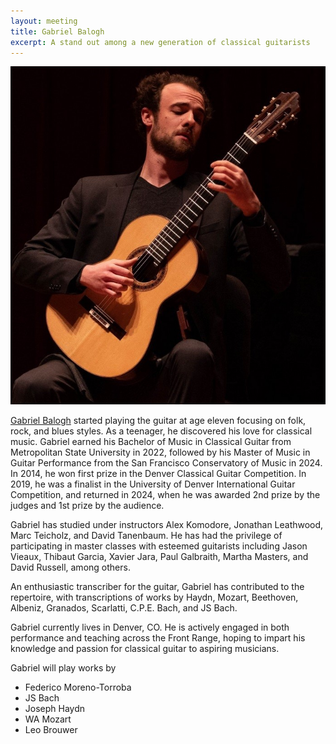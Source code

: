 ```yaml
---
layout: meeting
title: Gabriel Balogh
excerpt: A stand out among a new generation of classical guitarists
---
```

![Gabriel Balogh](/pics/20240930-GabrielBalogh.jpg)

[Gabriel Balogh](https://www.gabrielbalogh.com/) started playing the guitar at age eleven focusing on folk, rock, and blues styles. As a teenager, he discovered his love for classical music. Gabriel earned his Bachelor of Music in Classical Guitar from Metropolitan State University in 2022, followed by his Master of Music in Guitar Performance from the San Francisco Conservatory of Music in 2024. In 2014, he won first prize in the Denver Classical Guitar Competition. In 2019, he was a finalist in the University of Denver International Guitar Competition, and returned in 2024, when he was awarded 2nd prize by the judges and 1st prize by the audience.

Gabriel has studied under instructors Alex Komodore, Jonathan Leathwood, Marc Teicholz, and David Tanenbaum. He has had the privilege of participating in master classes with esteemed guitarists including Jason Vieaux, Thibaut Garcia, Xavier Jara, Paul Galbraith, Martha Masters, and David Russell, among others. 

An enthusiastic transcriber for the guitar, Gabriel has contributed to the repertoire, with transcriptions of works by Haydn, Mozart, Beethoven, Albeniz, Granados, Scarlatti, C.P.E. Bach, and JS Bach. 

Gabriel currently lives in Denver, CO. He is actively engaged in both performance and teaching across the Front Range, hoping to impart his knowledge and passion for classical guitar to aspiring musicians. 

Gabriel will play works by
* Federico Moreno-Torroba
* JS Bach
* Joseph Haydn
* WA Mozart
* Leo Brouwer
